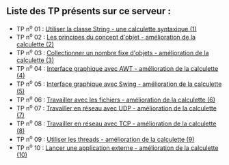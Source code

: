 ## Liste des TP présents sur ce serveur : ##
- TP n<sup>o</sup> 01 : [Utiliser la classe String - une calculette syntaxique (1)](sujets/tpjava01.md)
- TP n<sup>o</sup> 02 : [Les principes du concept d'objet - amélioration de la calculette (2)]()
- TP n<sup>o</sup> 03 : [Collectionner un nombre fixe d'objets - amélioration de la calculette (3)]()
- TP n<sup>o</sup> 04 : [Interface graphique avec AWT - amélioration de la calculette (4)]()
- TP n<sup>o</sup> 05 : [Interface graphique avec Swing - amélioration de la calculette (5)]()
- TP n<sup>o</sup> 06 : [Travailler avec les fichiers - amélioration de la calculette (6)]()
- TP n<sup>o</sup> 07 : [Travailler en réseau avec UDP - amélioration de la calculette (7)]()
- TP n<sup>o</sup> 08 : [Travailler en réseau avec TCP - amélioration de la calculette (8)]()
- TP n<sup>o</sup> 09 : [Utiliser les threads - amélioration de la calculette (9)]()
- TP n<sup>o</sup> 10 : [Lancer une application externe - amélioration de la calculette (10)]()
